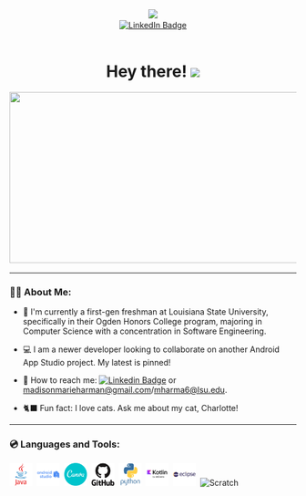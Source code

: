 <div id="header" align="center">
  <img src="https://media.giphy.com/media/LHZyixOnHwDDy/giphy.gif" width="200"/>
</div>

<div id="badges" align="center">
  <a href="https://www.linkedin.com/in/madison-harman-290242289">
    <img src="https://img.shields.io/badge/LinkedIn-blue?style=for-the-badge&logo=linkedin&logoColor=white" alt="LinkedIn Badge"/>
  </a>
</div>

<div align="center">
<img src="https://komarev.com/ghpvc/?username=MadisonHarman&style=flat-square&color=blue" alt=""/>
</div>

<h1 align="center">
  Hey there!
  <img src="https://media.giphy.com/media/hvRJCLFzcasrR4ia7z/giphy.gif" width="30px" />
</h1>

<div align="center">
  <img src="https://media.giphy.com/media/3o7qE1TfOPGlb5M5hu/giphy.gif?cid=ecf05e47simnz32rg4hqyx6wqihxxc472oucis04sf0v32lm&ep=v1_gifs_search&rid=giphy.gif&ct=g" width="600" height="300"/>
</div>

---
### 👩‍💻 About Me:
- :telescope: I'm currently a first-gen freshman at Louisiana State University, specifically in their Ogden Honors College program, majoring in Computer Science with a concentration in Software Engineering.

- 💻 I am a newer developer looking to collaborate on another Android App Studio project. My latest is pinned!

- 💬 How to reach me: [![Linkedin Badge](https://img.shields.io/badge/-Madison_Harman-blue?style=flat&logo=Linkedin&logoColor=white)](https://www.linkedin.com/in/madison-harman-290242289) or madisonmarieharman@gmail.com/mharma6@lsu.edu.

- 🐈‍⬛ Fun fact: I love cats. Ask me about my cat, Charlotte!

---
### 💿 Languages and Tools:
<div>
  <img src="https://github.com/devicons/devicon/blob/master/icons/java/java-original-wordmark.svg" title="Java" alt="Java" width="40" height="40"/>&nbsp;
<img src="https://github.com/devicons/devicon/blob/master/icons/androidstudio/androidstudio-plain-wordmark.svg" title="Android App Studio" alt="Android App Studio" width="40" height="40"/>&nbsp;
  <img src="https://github.com/devicons/devicon/blob/master/icons/canva/canva-original.svg" title="Canva" alt="Canva" width="40" height="40"/>&nbsp;
   <img src="https://github.com/devicons/devicon/blob/master/icons/github/github-original-wordmark.svg" title="Github" alt="Github" width="40" height="40"/>&nbsp;
  <img src="https://github.com/devicons/devicon/blob/master/icons/python/python-original-wordmark.svg" title="Python" alt="Python" width="40" height="40"/>&nbsp;
   <img src="https://github.com/devicons/devicon/blob/master/icons/kotlin/kotlin-original-wordmark.svg" title="Kotlin" alt="Kotlin" width="40" height="40"/>&nbsp;
   <img src="https://github.com/devicons/devicon/blob/master/icons/eclipse/eclipse-original-wordmark.svg" title="Eclipse" alt="Eclipse" width="40" height="40"/>&nbsp;
  <img src="https://github.com/MadisonHarman/MadisonHarman/assets/146497226/0341e536-b580-4fe2-8423-3ec230b5f2c4" title="Scratch" alt="Scratch" width="40" height="40"/>&nbsp;
</div>
